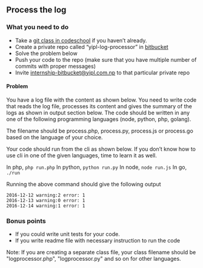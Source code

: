 ## Process the log

### What you need to do

* Take a [git class in codeschool](https://www.codeschool.com/learn/git) if you haven’t already.
* Create a private repo called “yipl-log-processor” in [bitbucket](https://bitbucket.org)
* Solve the problem below
* Push your code to the repo (make sure that you have multiple number of commits with proper messages) 
* Invite internship-bitbucket@yipl.com.np to that particular private repo


#### Problem

You have a log file with the content as shown below. You need to write code that reads the log file, processes its content and gives the summary of the logs as shown in output section below. The code should be written in any one of the following programming languages (node, python, php, golang). 

The filename should be process.php, process.py, process.js or process.go based on the language of your choice.

Your code should run from the cli as shown below. If you don’t know how to use cli in one of the given languages, time to learn it as well. 

In php, 
`php run.php`
In python, 
`python run.py`
In node,
`node run.js`
In go,
`./run`

Running the above command should give the following output
```
2016-12-12 warning:2 error: 1
2016-12-13 warning:0 error: 1
2016-12-14 warning:1 error: 1
```

### Bonus points

* If you could write unit tests for your code. 
* If you write readme file with necessary instruction to run the code

Note: If you are creating a separate class file, your class filename should be "logprocessor.php", "logprocessor.py" and so on for other languages. 


